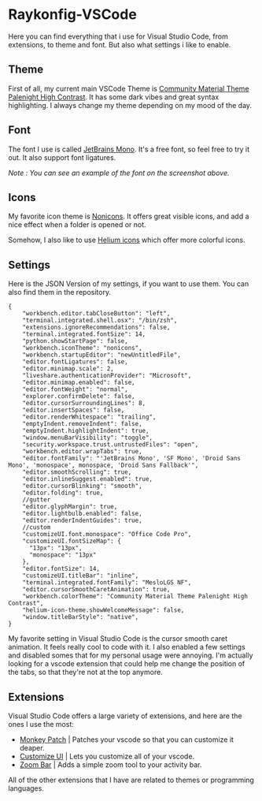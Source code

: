 # Raykonfig-VSCode
Here you can find everything that i use for Visual Studio Code, from extensions, to theme and font. But also what settings i like to enable.

## Theme
First of all, my current main VSCode Theme is [Community Material Theme Palenight High Contrast](https://marketplace.visualstudio.com/items?itemName=Equinusocio.vsc-community-material-theme). It has some dark vibes and great syntax highlighting. I always change my theme depending on my mood of the day.

## Font
The font I use is called [JetBrains Mono](https://www.jetbrains.com/lp/mono/). It's a free font, so feel free to try it out. It also support font ligatures.

*Note : You can see an example of the font on the screenshot above.*

## Icons
My favorite icon theme is [Nonicons](https://marketplace.visualstudio.com/items?itemName=yamatsum.vscode-nonicons). It offers great visible icons, and add a nice effect when a folder is opened or not.

Somehow, I also like to use [Helium icons](https://marketplace.visualstudio.com/items?itemName=helgardrichard.helium-icon-theme) which offer more colorful icons.

## Settings
Here is the JSON Version of my settings, if you want to use them. You can also find them in the repository.

```
{
    "workbench.editor.tabCloseButton": "left",
    "terminal.integrated.shell.osx": "/bin/zsh",
    "extensions.ignoreRecommendations": false,
    "terminal.integrated.fontSize": 14,
    "python.showStartPage": false,
    "workbench.iconTheme": "nonicons",
    "workbench.startupEditor": "newUntitledFile",
    "editor.fontLigatures": false,
    "editor.minimap.scale": 2,
    "liveshare.authenticationProvider": "Microsoft",
    "editor.minimap.enabled": false,
    "editor.fontWeight": "normal",
    "explorer.confirmDelete": false,
    "editor.cursorSurroundingLines": 8,
    "editor.insertSpaces": false,
    "editor.renderWhitespace": "trailing",
    "emptyIndent.removeIndent": false,
    "emptyIndent.highlightIndent": true,
    "window.menuBarVisibility": "toggle",
    "security.workspace.trust.untrustedFiles": "open",
    "workbench.editor.wrapTabs": true,
    "editor.fontFamily": "'JetBrains Mono', 'SF Mono', 'Droid Sans Mono', 'monospace', monospace, 'Droid Sans Fallback'",
    "editor.smoothScrolling": true,
    "editor.inlineSuggest.enabled": true,
    "editor.cursorBlinking": "smooth",
    "editor.folding": true,
    //gutter
    "editor.glyphMargin": true,
    "editor.lightbulb.enabled": false,
    "editor.renderIndentGuides": true,
    //custom
    "customizeUI.font.monospace": "Office Code Pro",
    "customizeUI.fontSizeMap": {
      "13px": "13px",
      "monospace": "13px"
    },
    "editor.fontSize": 14,
    "customizeUI.titleBar": "inline",
    "terminal.integrated.fontFamily": "MesloLGS NF",
    "editor.cursorSmoothCaretAnimation": true,
    "workbench.colorTheme": "Community Material Theme Palenight High Contrast",
    "helium-icon-theme.showWelcomeMessage": false,
    "window.titleBarStyle": "native",
}
```
My favorite setting in Visual Studio Code is the cursor smooth caret animation. It feels really cool to code with it. I also enabled a few settings and disabled somes that for my personal usage were annoying. I'm actually looking for a vscode extension that could help me change the position of the tabs, so that they're not at the top anymore.

## Extensions
Visual Studio Code offers a large variety of extensions, and here are the ones I use the most:
- [Monkey Patch](https://marketplace.visualstudio.com/items?itemName=iocave.monkey-patch) | Patches your vscode so that you can customize it deaper.
- [Customize UI](https://marketplace.visualstudio.com/items?itemName=iocave.customize-ui) | Lets you customize all of your vscode.
- [Zoom Bar](https://marketplace.visualstudio.com/items?itemName=wraith13.zoombar-vscode) | Adds a simple zoom tool to your activity bar.

All of the other extensions that I have are related to themes or programming languages.
